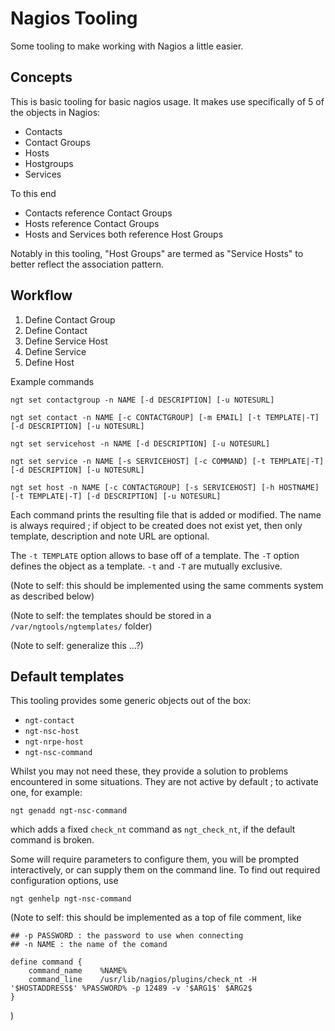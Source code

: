 # Nagios Tooling

Some tooling to make working with Nagios a little easier.

## Concepts

This is basic tooling for basic nagios usage. It makes use specifically of 5 of the objects in Nagios:

* Contacts
* Contact Groups
* Hosts
* Hostgroups
* Services

To this end

* Contacts reference Contact Groups
* Hosts reference Contact Groups
* Hosts and Services both reference Host Groups

Notably in this tooling, "Host Groups" are termed as "Service Hosts" to better reflect the association pattern.

## Workflow

1. Define Contact Group
2. Define Contact
3. Define Service Host
4. Define Service
5. Define Host

Example commands

	ngt set contactgroup -n NAME [-d DESCRIPTION] [-u NOTESURL]

	ngt set contact -n NAME [-c CONTACTGROUP] [-m EMAIL] [-t TEMPLATE|-T] [-d DESCRIPTION] [-u NOTESURL]

	ngt set servicehost -n NAME [-d DESCRIPTION] [-u NOTESURL]

	ngt set service -n NAME [-s SERVICEHOST] [-c COMMAND] [-t TEMPLATE|-T] [-d DESCRIPTION] [-u NOTESURL]

	ngt set host -n NAME [-c CONTACTGROUP] [-s SERVICEHOST] [-h HOSTNAME] [-t TEMPLATE|-T] [-d DESCRIPTION] [-u NOTESURL]

Each command prints the resulting file that is added or modified. The name is always required ; if object to be created does not exist yet, then only template, description and note URL are optional.

The `-t TEMPLATE`  option allows to base off of a template. The `-T` option defines the object as a template. `-t` and `-T` are mutually exclusive.

(Note to self: this should be implemented using the same comments system as described below)

(Note to self: the templates should be stored in a `/var/ngtools/ngtemplates/` folder)

(Note to self: generalize this ...?)

## Default templates

This tooling provides some generic objects out of the box:

* `ngt-contact`
* `ngt-nsc-host`
* `ngt-nrpe-host`
* `ngt-nsc-command`

Whilst you may not need these, they provide a solution to problems encountered in some situations. They are not active by default ; to activate one, for example:

	ngt genadd ngt-nsc-command

which adds a fixed `check_nt` command as `ngt_check_nt`, if the default command is broken.

Some will require parameters to configure them, you will be prompted interactively, or can supply them on the command line. To find out required configuration options, use

	ngt genhelp ngt-nsc-command

(Note to self: this should be implemented as a top of file comment, like

	## -p PASSWORD : the password to use when connecting
	## -n NAME : the name of the comand

	define command {
		command_name    %NAME%
		command_line    /usr/lib/nagios/plugins/check_nt -H '$HOSTADDRESS$' %PASSWORD% -p 12489 -v '$ARG1$' $ARG2$
	}

)
